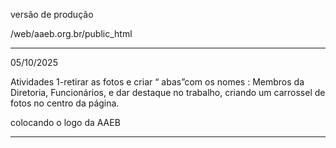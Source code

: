 versão de produção

/web/aaeb.org.br/public_html


--------------------------------
05/10/2025

Atividades
1-retirar as fotos e criar “ abas”com os nomes : Membros da Diretoria, Funcionários, e dar destaque no trabalho, criando um carrossel de fotos no centro da página.

colocando o logo da AAEB


--------------------------------
